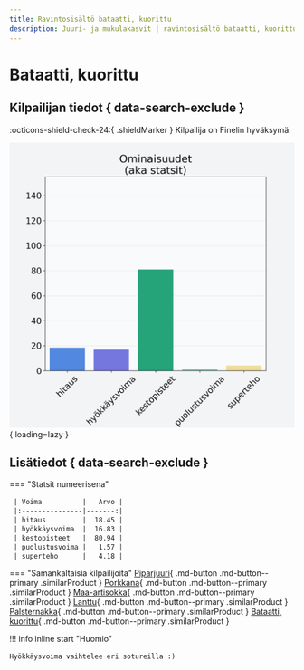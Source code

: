 ```yaml
---
title: Ravintosisältö bataatti, kuorittu
description: Juuri- ja mukulakasvit | ravintosisältö bataatti, kuorittu
---
```


# Bataatti, kuorittu


## Kilpailijan tiedot { data-search-exclude }

:octicons-shield-check-24:{ .shieldMarker } Kilpailija on Finelin hyväksymä.

![Bataatti, kuorittu](./images/bataatti-kuorittu.png){ loading=lazy }

## Lisätiedot { data-search-exclude }
=== "Statsit numeerisena"

     | Voima          |   Arvo |
     |:---------------|-------:|
     | hitaus         |  18.45 |
     | hyökkäysvoima  |  16.83 |
     | kestopisteet   |  80.94 |
     | puolustusvoima |   1.57 |
     | superteho      |   4.18 |

=== "Samankaltaisia kilpailijoita"
    [Piparjuuri](/piparjuuri){ .md-button .md-button--primary .similarProduct }
    [Porkkana](/porkkana){ .md-button .md-button--primary .similarProduct }
    [Maa-artisokka](/maa-artisokka){ .md-button .md-button--primary .similarProduct }
    [Lanttu](/lanttu){ .md-button .md-button--primary .similarProduct }
    [Palsternakka](/palsternakka){ .md-button .md-button--primary .similarProduct }
    [Bataatti, kuorittu](/bataatti-kuorittu){ .md-button .md-button--primary .similarProduct }

!!! info inline start "Huomio"

    Hyökkäysvoima vaihtelee eri sotureilla :)

